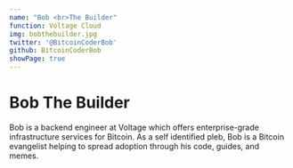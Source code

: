 ```yaml
---
name: "Bob <br>The Builder"
function: Voltage Cloud
img: bobthebuilder.jpg
twitter: '@BitcoinCoderBob'
github: BitcoinCoderBob
showPage: true
---
```


# Bob The Builder
 
Bob is a backend engineer at Voltage which offers enterprise-grade infrastructure services for Bitcoin. As a self identified pleb, Bob is a Bitcoin evangelist helping to spread adoption through his code, guides, and memes.


